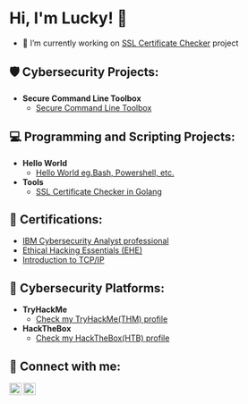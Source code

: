 <h1>Hi, I'm Lucky! 👋 </h1>


- 🔭 I’m currently working on [SSL Certificate Checker](https://github.com/cyberthirty/SSL-Certificate-Checker) project
  
<h2>🛡️ Cybersecurity Projects:</h2>

- <b>Secure Command Line Toolbox</b>
  - [Secure Command Line Toolbox](https://github.com/cyberthirty/Secure-Command-Line-Toolbox/blob/main/Secure%20Command%20Line%20Toolbox.md)

<h2>💻 Programming and Scripting Projects:</h2>

- <b>Hello World</b>
  - [Hello World eg.Bash, Powershell, etc.](https://github.com/cyberthirty/Hello-World)
- <b>Tools</b>
  - [SSL Certificate Checker in Golang](https://github.com/cyberthirty/SSL-Certificate-Checker)

<h2>📜 Certifications:</h2>

- [IBM Cybersecurity Analyst professional](https://www.credly.com/badges/38fd0f82-7511-4864-8e00-4788ec814e17/linked_in_profile?trk=public_profile_see-credential)
- [Ethical Hacking Essentials (EHE)](https://coursera.org/verify/SX564QHSGSKL?trk=public_profile_see-credential)
- [Introduction to TCP/IP](https://coursera.org/verify/AE4UCM7S3EZY?trk=public_profile_see-credential)


<h2>🔐 Cybersecurity Platforms: </h2>

- <b>TryHackMe</b>
  - [Check my TryHackMe(THM) profile](https://tryhackme.com/p/cyber30)
- <b>HackTheBox</b>
  - [Check my HackTheBox(HTB) profile](https://app.hackthebox.com/profile/1751803)

<h2> 🤳 Connect with me:</h2>

[<img align="left" alt="cyberthirty30 | Twitter" width="22px" src="https://cdn.jsdelivr.net/npm/simple-icons@v3/icons/twitter.svg" />][twitter]
[<img align="left" alt="Cyber30 | LinkedIn" width="22px" src="https://cdn.jsdelivr.net/npm/simple-icons@v3/icons/linkedin.svg" />][linkedin]

[twitter]: https://twitter.com/cyberthirty30
[linkedin]: https://linkedin.com/in/cyber30

<!--
**cyberthirty/cyberthirty** is a ✨ _special_ ✨ repository because its `README.md` (this file) appears on your GitHub profile.

Here are some ideas to get you started:

- 🔭 I’m currently working on ...
- 🌱 I’m currently learning ...
- 👯 I’m looking to collaborate on ...
- 🤔 I’m looking for help with ...
- 💬 Ask me about ...
- 📫 How to reach me: ...
- 😄 Pronouns: ...
- ⚡ Fun fact: ...
-->
